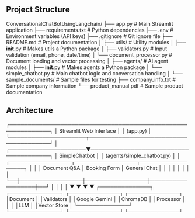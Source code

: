 ## Project Structure
ConversationalChatBotUsingLangchain/
├── app.py                          # Main Streamlit application
├── requirements.txt                # Python dependencies
├── .env                           # Environment variables (API keys)
├── .gitignore                     # Git ignore file
├── README.md                      # Project documentation
│
├── utils/                         # Utility modules
│   ├── __init__.py               # Makes utils a Python package
│   ├── validators.py             # Input validation (email, phone, date/time)
│   └── document_processor.py     # Document loading and vector processing
│
├── agents/                       # AI agent modules
│   ├── __init__.py              # Makes agents a Python package
│   └── simple_chatbot.py        # Main chatbot logic and conversation handling
│
└── sample_documents/             # Sample files for testing
    ├── company_info.txt          # Sample company information
    └── product_manual.pdf        # Sample product documentation



## Architecture
┌─────────────────────────────────────────────────────────────┐
│                    Streamlit Web Interface                  │
│                         (app.py)                           │
└─────────────────────┬───────────────────────────────────────┘
                      │
┌─────────────────────▼───────────────────────────────────────┐
│                   SimpleChatbot                            │
│                (agents/simple_chatbot.py)                  │
│  ┌─────────────────┬─────────────────┬──────────────────┐  │
│  │ Document Q&A    │ Booking Form    │ General Chat     │  │
│  │                 │                 │                  │  │
└──┼─────────────────┼─────────────────┼──────────────────┼──┘
   │                 │                 │                  │
   ▼                 ▼                 ▼                  ▼
┌──────────────┐ ┌──────────────┐ ┌──────────────┐ ┌──────────────┐
│Document      │ │Validators    │ │Google Gemini │ │ChromaDB      │
│Processor     │ │              │ │LLM           │ │Vector Store  │
└──────────────┘ └──────────────┘ └──────────────┘ └──────────────┘